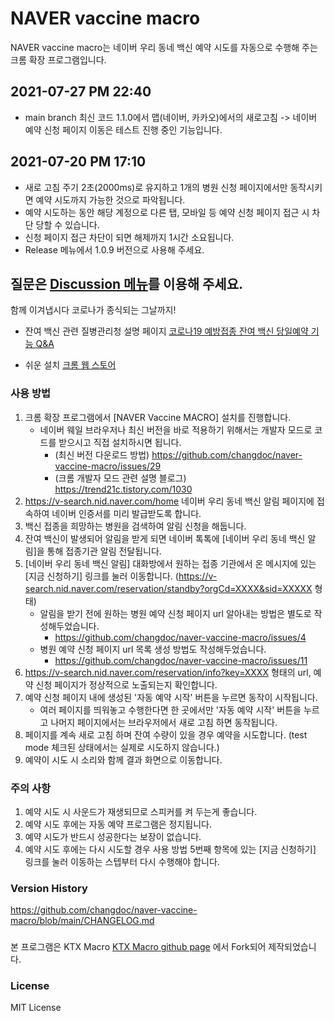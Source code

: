 # NAVER vaccine macro
NAVER vaccine macro는 네이버 우리 동네 백신 예약 시도를 자동으로 수행해 주는 크롬 확장 프로그램입니다.

## 2021-07-27 PM 22:40
- main branch 최신 코드 1.1.0에서 맵(네이버, 카카오)에서의 새로고침 -> 네이버 예약 신청 페이지 이동은 테스트 진행 중인 기능입니다.

## 2021-07-20 PM 17:10 
- 새로 고침 주기 2초(2000ms)로 유지하고 1개의 병원 신청 페이지에서만 동작시키면 예약 시도까지 가능한 것으로 파악됩니다.
- 예약 시도하는 동안 해당 계정으로 다른 탭, 모바일 등 예약 신청 페이지 접근 시 차단 당할 수 있습니다. 
- 신청 페이지 접근 차단이 되면 해제까지 1시간 소요됩니다.
- Release 메뉴에서 1.0.9 버전으로 사용해 주세요.

## 질문은 [Discussion 메뉴](https://github.com/changdoc/naver-vaccine-macro/discussions)를 이용해 주세요.

함께 이겨냅시다 코로나가 종식되는 그날까지!

- 잔여 백신 관련 질병관리청 설명 페이지 [코로나19 예방접종 잔여 백신 당일예약 기능 Q&A](http://kdca.go.kr/gallery.es?mid=a20503010000&bid=0002&act=view&list_no=145144)

- 쉬운 설치 [크롬 웹 스토어](https://chrome.google.com/webstore/detail/naver-vaccine-macro/alfhbmpnlhcpcjjaacapcdnggegicepl?hl=ko)

### 사용 방법
1. 크롬 확장 프로그램에서 [NAVER Vaccine MACRO] 설치를 진행합니다.
   - 네이버 웨일 브라우저나 최신 버전을 바로 적용하기 위해서는 개발자 모드로 코드를 받으시고 직접 설치하시면 됩니다.
      - (최신 버전 다운로드 방법) https://github.com/changdoc/naver-vaccine-macro/issues/29
      - (크롬 개발자 모드 관련 설명 블로그) https://trend21c.tistory.com/1030
1. https://v-search.nid.naver.com/home 네이버 우리 동네 백신 알림 페이지에 접속하여 네이버 인증서를 미리 발급받도록 합니다.
1. 백신 접종을 희망하는 병원을 검색하여 알림 신청을 해둡니다.
1. 잔여 백신이 발생되어 알림을 받게 되면 네이버 톡톡에 [네이버 우리 동네 백신 알림]을 통해 접종기관 알림 전달됩니다. 
1. [네이버 우리 동네 백신 알림] 대화방에서 원하는 접종 기관에서 온 메시지에 있는 [지금 신청하기] 링크를 눌러 이동합니다. (https://v-search.nid.naver.com/reservation/standby?orgCd=XXXX&sid=XXXXX 형태)
   - 알림을 받기 전에 원하는 병원 예약 신청 페이지 url 알아내는 방법은 별도로 작성해두었습니다. 
      - https://github.com/changdoc/naver-vaccine-macro/issues/4
   - 병원 예약 신청 페이지 url 목록 생성 방법도 작성해두었습니다.
      - https://github.com/changdoc/naver-vaccine-macro/issues/11
1. https://v-search.nid.naver.com/reservation/info?key=XXXX 형태의 url, 예약 신청 페이지가 정상적으로 노출되는지 확인합니다.
1. 예약 신청 페이지 내에 생성된 '자동 예약 시작' 버튼을 누르면 동작이 시작됩니다.
   - 여러 페이지를 띄워놓고 수행한다면 한 곳에서만 '자동 예약 시작' 버튼을 누르고 나머지 페이지에서는 브라우저에서 새로 고침 하면 동작됩니다.
1. 페이지를 계속 새로 고침 하며 잔여 수량이 있을 경우 예약을 시도합니다. (test mode 체크된 상태에서는 실제로 시도하지 않습니다.)
1. 예약이 시도 시 소리와 함께 결과 화면으로 이동합니다.

### 주의 사항
1. 예약 시도 시 사운드가 재생되므로 스피커를 켜 두는게 좋습니다.
1. 예약 시도 후에는 자동 예약 프로그램은 정지됩니다.
1. 예약 시도가 반드시 성공한다는 보장이 없습니다.
1. 예약 시도 후에는 다시 시도할 경우 사용 방법 5번째 항목에 있는 [지금 신청하기] 링크를 눌러 이동하는 스텝부터 다시 수행해야 합니다.

### Version History
https://github.com/changdoc/naver-vaccine-macro/blob/main/CHANGELOG.md

### 
본 프로그램은 KTX Macro
[KTX Macro github page](https://github.com/youngjin-k/ktx-macro) 
에서 Fork되어 제작되었습니다.

### License
MIT License
